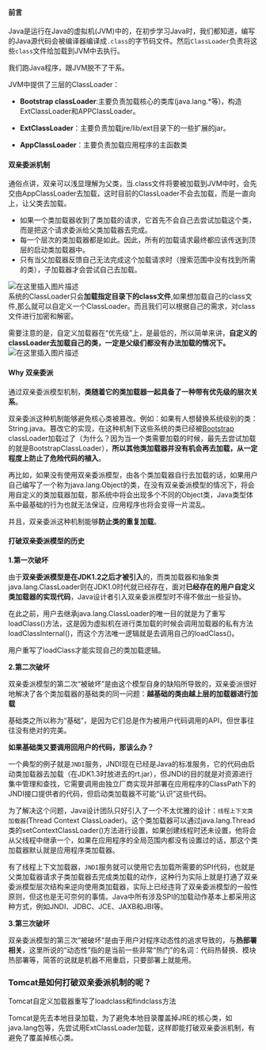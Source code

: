 #### 前言

Java是运行在Java的虚拟机(JVM)中的，在初步学习Java时，我们都知道，编写的Java源代码会被编译器编译成`.class`的字节码文件。然后`ClassLoader`负责将这些`class`文件给加载到JVM中去执行。

我们跑Java程序，跟JVM脱不了干系。

JVM中提供了三层的ClassLoader：

- **Bootstrap classLoader**:主要负责加载核心的类库(java.lang.\*等)，构造ExtClassLoader和APPClassLoader。
  
- **ExtClassLoader**：主要负责加载jre/lib/ext目录下的一些扩展的jar。
  
- **AppClassLoader**：主要负责加载应用程序的主函数类
  

#### 双亲委派机制

通俗点讲，双亲可以浅显理解为父类，当.class文件将要被加载到JVM中时，会先交由AppClassLoader去加载，这时目前的ClassLoader不会去加载，而是一直向上，让父类去加载。

- 如果一个类加载器收到了类加载的请求，它首先不会自己去尝试加载这个类，而是把这个请求委派给父类加载器去完成。
- 每一个层次的类加载器都是如此。因此，所有的加载请求最终都应该传送到顶层的启动类加载器中。
- 只有当父加载器反馈自己无法完成这个加载请求时（搜索范围中没有找到所需的类），子加载器才会尝试自己去加载。

![在这里插入图片描述](https://img-blog.csdnimg.cn/20201217213314510.png?x-oss-process=image/watermark,type_ZmFuZ3poZW5naGVpdGk,shadow_10,text_aHR0cHM6Ly9ibG9nLmNzZG4ubmV0L2NvZGV5YW5iYW8=,size_16,color_FFFFFF,t_70#pic_center)  
系统的ClassLoader只会**加载指定目录下的class文件**,如果想加载自己的class文件,那么就可以自定义一个ClassLoader。而且我们可以根据自己的需求，对class文件进行加密和解密。

需要注意的是，自定义加载器在“优先级”上，是最低的，所以简单来讲，**自定义的classLoader去加载自己的类，一定是父级们都没有办法加载的情况下。**  
![在这里插入图片描述](https://img-blog.csdnimg.cn/img_convert/440ccd753a22d73f5ca7fcd1bc0f38bb.png#pic_center)

#### Why 双亲委派

通过双亲委派模型机制，**类随着它的类加载器一起具备了一种带有优先级的层次关系**。

双亲委派这种机制能够避免核心类被篡改。例如：如果有人想替换系统级别的类：String.java。篡改它的实现，在这种机制下这些系统的类已经被[Bootstrap](https://so.csdn.net/so/search?q=Bootstrap&spm=1001.2101.3001.7020) classLoader加载过了（为什么？因为当一个类需要加载的时候，最先去尝试加载的就是BootstrapClassLoader），**所以其他类加载器并没有机会再去加载，从一定程度上防止了危险代码的植入**。

再比如，如果没有使用双亲委派模型，由各个类加载器自行去加载的话，如果用户自己编写了一个称为java.lang.Object的类，在没有双亲委派模型的情况下，将会用自定义的类加载器加载，那系统中将会出现多个不同的Object类，Java类型体系中最基础的行为也就无法保证，应用程序也将会变得一片混乱。

并且，双亲委派这种机制能够**防止类的重复加载**。

#### 打破双亲委派模型的历史

**1.第一次破坏**

由于**双亲委派模型是在JDK1.2之后才被引入**的，而类加载器和抽象类java.lang.ClassLoader则在JDK1.0时代就已经存在，面对**已经存在的用户自定义类加载器的实现代码**，Java设计者引入双亲委派模型时不得不做出一些妥协。

在此之前，用户去继承java.lang.ClassLoader的唯一目的就是为了重写loadClass()方法，这是因为虚拟机在进行类加载的时候会调用加载器的私有方法loadClassInternal()，而这个方法唯一逻辑就是去调用自己的loadClass()。

用户重写了loadClass才能实现自己的类加载逻辑。

**2.第二次破坏**

双亲委派模型的第二次“被破坏”是由这个模型自身的缺陷所导致的，双亲委派很好地解决了各个类加载器的基础类的同一问题：**越基础的类由越上层的加载器进行加载**

基础类之所以称为“基础”，是因为它们总是作为被用户代码调用的API，但世事往往没有绝对的完美。

**如果基础类又要调用回用户的代码，那该么办？**

一个典型的例子就是`JNDI`服务，JNDI现在已经是Java的标准服务，它的代码由启动类加载器去加载（在JDK1.3时放进去的rt.jar），但JNDI的目的就是对资源进行集中管理和查找，它需要调用由独立厂商实现并部署在应用程序的ClassPath下的JNDI接口提供者的代码，但启动类加载器不可能“认识”这些代码。

为了解决这个问题，Java设计团队只好引入了一个不太优雅的设计：`线程上下文类加载器`(Thread Context ClassLoader)。这个类加载器可以通过java.lang.Thread类的setContextClassLoader()方法进行设置，如果创建线程时还未设置，他将会从父线程中继承一个，如果在应用程序的全局范围内都没有设置过的话，那这个类加载器默认就是应用程序类加载器。

有了线程上下文加载器，`JNDI`服务就可以使用它去加载所需要的SPI代码，也就是父类加载器请求子类加载器去完成类加载的动作，这种行为实际上就是打通了双亲委派模型层次结构来逆向使用类加载器，实际上已经违背了双亲委派模型的一般性原则，但这也是无可奈何的事情。Java中所有涉及SPI的加载动作基本上都采用这种方式，例如JNDI、JDBC、JCE、JAXB和JBI等。

**3.第三次破坏**

双亲委派模型的第三次“被破坏”是由于用户对程序动态性的追求导致的，与**热部署相关**，这里所说的“动态性”指的是当前一些非常“热门”的名词：代码热替换、模块热部署等，简答的说就是机器不用重启，只要部署上就能用。

### Tomcat是如何打破双亲委派机制的呢？

Tomcat自定义加载器重写了loadclass和findclass方法

Tomcat是先去本地目录加载，为了避免本地目录覆盖掉JRE的核心类，如java.lang包等，先尝试用ExtClassLoader加载，这样即能打破双亲委派机制，有避免了覆盖掉核心类。
